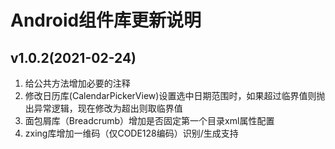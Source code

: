 # Android组件库更新说明

## v1.0.2(2021-02-24)
1. 给公共方法增加必要的注释
2. 修改日历库(CalendarPickerView)设置选中日期范围时，如果超过临界值则抛出异常逻辑，现在修改为超出则取临界值
3. 面包屑库（Breadcrumb）增加是否固定第一个目录xml属性配置
4. zxing库增加一维码（仅CODE128编码）识别/生成支持


